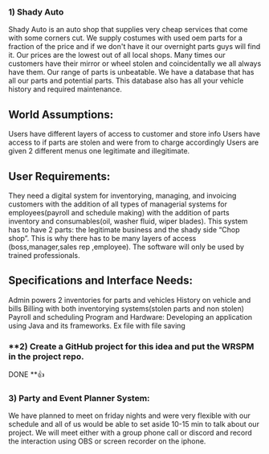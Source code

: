 ### **1) Shady Auto**
Shady Auto is an auto shop that supplies very cheap services that come with some corners cut. We supply costumes with used oem parts for a fraction of the price and if we don't have it our overnight parts guys will find it. Our prices are the lowest out of all local shops. Many times our customers have their mirror or wheel stolen and coincidentally we all always have them. Our range of parts is unbeatable. We have a database that has all our parts and potential parts. This database also has all your vehicle history and required maintenance.


## **World Assumptions:**
Users have different layers of access to customer and store info
Users have access to if parts are stolen and were from to charge accordingly 
Users are given 2 different menus one legitimate and illegitimate.

## **User Requirements:**
They need a digital system for inventorying, managing, and invoicing customers with the addition of all types of managerial systems for employees(payroll and schedule making) with the addition of parts inventory and consumables(oil, washer fluid, wiper blades). This system has to have 2 parts: the legitimate business and the shady side “Chop shop”. This is why there has to be many layers of access (boss,manager,sales rep ,employee). The software will only be used by trained professionals.


## **Specifications and Interface Needs:**
Admin powers 
2 inventories for parts and vehicles 
History on vehicle and bills
Billing with both inventorying systems(stolen parts and non stolen)
Payroll and scheduling 
Program and Hardware:
Developing an application using Java and its frameworks.
Ex file with file saving


### **2) Create a GitHub project for this idea and put the WRSPM in the project repo.
 DONE **👍

### 3) Party and Event Planner System:
We have planned to meet on friday nights and were very flexible with our schedule and all of us would be able to set aside 10-15 min to talk about our project. We will meet either with a group phone call or discord and record the interaction using OBS or screen recorder on the iphone. 

